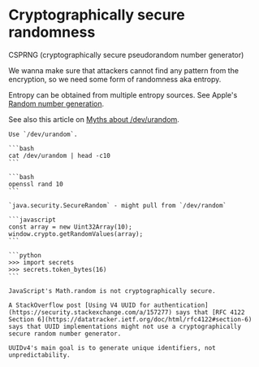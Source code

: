 # Cryptographically secure randomness

CSPRNG (cryptographically secure pseudorandom number generator)

We wanna make sure that attackers cannot find any pattern from the encryption, so we need some form of randomness aka entropy.

Entropy can be obtained from multiple entropy sources. See Apple's [Random number generation](https://support.apple.com/en-sg/guide/security/seca0c73a75b/web).

See also this article on [Myths about /dev/urandom](https://www.2uo.de/myths-about-urandom/).

~~~admonish example title="*nix"
Use `/dev/urandom`.

```bash
cat /dev/urandom | head -c10 
```
~~~

~~~admonish example title="OpenSSL"
```bash
openssl rand 10
```
~~~

~~~admonish example title="Java"
`java.security.SecureRandom` - might pull from `/dev/random`
~~~

~~~admonish example title="JavaScript"
```javascript
const array = new Uint32Array(10);
window.crypto.getRandomValues(array);
```
~~~

~~~admonish example title="Python"
```python
>>> import secrets
>>> secrets.token_bytes(16)
```
~~~

~~~admonish warning title="Math.random()"
JavaScript's Math.random is not cryptographically secure.
~~~

~~~admonish warning title="Some UUID implementations might not be cryptographically secure"
A StackOverflow post [Using V4 UUID for authentication](https://security.stackexchange.com/a/157277) says that [RFC 4122 Section 6](https://datatracker.ietf.org/doc/html/rfc4122#section-6) says that UUID implementations might not use a cryptographically secure random number generator.

UUIDv4's main goal is to generate unique identifiers, not unpredictability.
~~~
